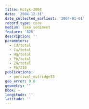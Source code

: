 ```yaml
---
title: Kotyk-2004
date: '2004-12-31'
date_collected_earliest: '2004-01-01'
record_type: core
medium: lake_sediment
feature: '825'
description: ''
parameters:
  - Cd/total
  - Cu/total
  - Hg/total
  - Pb/total
  - Zn/total
  - Pb/210
publications:
  - percival_outridge13
geo_error: 0.0
geometry: ''
bbox: ~
longitude: ''
latitude: ''
---
```

